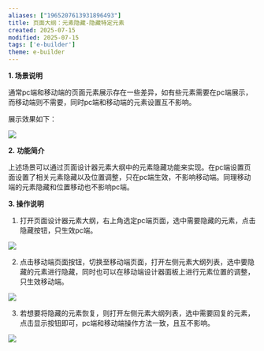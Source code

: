 ```yaml
---
aliases: ["1965207613931896493"]
title: 页面大纲：元素隐藏-隐藏特定元素
created: 2025-07-15
modified: 2025-07-15
tags: ['e-builder']
theme: e-builder
---
```


**1. 场景说明**

通常pc端和移动端的页面元素展示存在一些差异，如有些元素需要在pc端展示，而移动端则不需要，同时pc端和移动端的元素设置互不影响。

展示效果如下：

![](d1244a87a5cc1ea982e33b4c664b7d92.jpg)

**2.** **功能简介**

上述场景可以通过页面设计器元素大纲中的元素隐藏功能来实现。在pc端设置页面设置了相关元素隐藏以及位置调整，只在pc端生效，不影响移动端。同理移动端的元素隐藏和位置移动也不影响pc端。

**3. 操作说明**

1. 打开页面设计器元素大纲，右上角选定pc端页面，选中需要隐藏的元素，点击隐藏按钮，只生效pc端。

![](ef4b803c7348fc926aa451d12b089a3a.jpg)

2. 点击移动端页面按钮，切换至移动端页面，打开左侧元素大纲列表，选中要隐藏的元素进行隐藏，同时也可以在移动端设计器面板上进行元素位置的调整，只生效移动端。

![](9e3fe3e855723a6873a6ae1c1651e4d7.jpg)

3. 若想要将隐藏的元素恢复，则打开左侧元素大纲列表，选中需要回复的元素，点击显示按钮即可，pc端和移动端操作方法一致，且互不影响。

![](5c410fc7abefbc0143b30bb11573aeb2.jpg)
